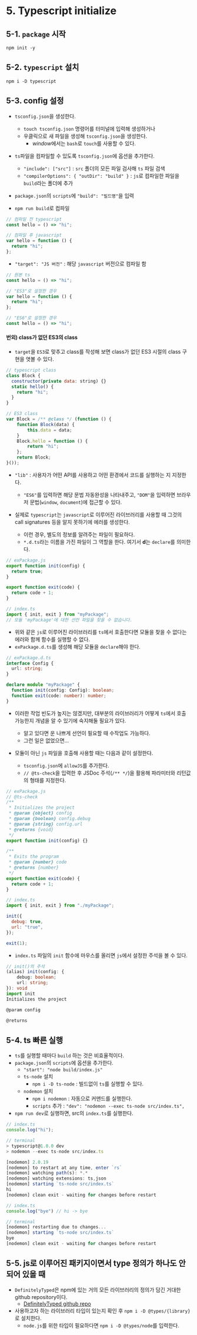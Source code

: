# 5. Typescript initialize

## 5-1. `package` 시작

```shell
npm init -y
```

## 5-2. `typescript` 설치

```shell
npm i -D typescript
```

## 5-3. **config** 설정

- `tsconfig.json`을 생성한다.

  - `touch tsconfig.json` 명령어를 터미널에 입력해 생성하거나
  - 우클릭으로 새 파일을 생성해 `tsconfig.json`을 생성한다.
    - *window*에서는 `bash`로 `touch`를 사용할 수 있다.

- `ts`파일을 컴파일할 수 있도록 `tsconfig.json`에 옵션을 추가한다.
  - `"include": ["src"]` : `src` 폴더의 모든 파일 검사해 `ts` 파일 검색
  - `"compilerOptions": { "outDir": "build" }` : `js`로 컴파일한 파일을 `build`라는 폴더에 추가
- `package.json`의 `scripts`에 `"build": "빌드명"`을 입력
- `npm run build`로 컴파일

```typescript
// 컴파일 전 typescript
const hello = () => "hi";

// 컴파일 후 javascript
var hello = function () {
  return "hi";
};
```

- `"target": "JS 버전"` : 해당 `javascript` 버전으로 컴파일 함

```javascript
// 원본 ts
const hello = () => "hi";

// "ES3"로 설정한 경우
var hello = function () {
  return "hi";
};

// "ES6"로 설정한 경우
const hello = () => "hi";
```

#### 번외) class가 없던 ES3의 class

- `target`을 `ES3`로 맞추고 class를 작성해 보면 class가 없던 ES3 시절의 class 구현을 엿볼 수 있다.

```javascript
// typescript class
class Block {
  constructor(private data: string) {}
  static hello() {
    return "hi";
  }
}

// ES3 class
var Block = /** @class */ (function () {
    function Block(data) {
        this.data = data;
    }
    Block.hello = function () {
        return "hi";
    };
    return Block;
}());
```

- `"lib"` : 사용자가 어떤 API를 사용하고 어떤 환경에서 코드를 실행하는 지 지정한다.

  - `"ES6"`를 입력하면 해당 문법 자동완성을 나타내주고, `"DOM"`을 입력하면 브라우저 문법(`window`, `document`)에 접근할 수 있다.

- 실제로 `typescript`는 `javascript`로 이루어진 라이브러리를 사용할 때 그것의 call signatures 등을 알지 못하기에 에러를 생성한다.
  - 이런 경우, 별도의 정보를 알려주는 파일이 필요하다.
  - `*.d.ts`라는 이름을 가진 파일이 그 역할을 한다. 여기서 **d**는 `declare`를 의미한다.

```javascript
// exPackage.js
export function init(config) {
  return true;
}

export function exit(code) {
  return code + 1;
}

// index.ts
import { init, exit } from "myPackage";
// 모듈 'myPackage'에 대한 선언 파일을 찾을 수 없습니다.
```

- 위와 같은 `js`로 이루어진 라이브러리를 `ts`에서 호출한다면 모듈을 찾을 수 없다는 에러와 함께 함수를 실행할 수 없다.
- `exPackage.d.ts`를 생성해 해당 모듈을 `declare`해야 한다.

```typescript
// exPackage.d.ts
interface Config {
  url: string;
}

declare module "myPackage" {
  function init(config: Config): boolean;
  function exit(code: number): number;
}
```

- 이러한 작업 빈도가 높지는 않겠지만, 대부분의 라이브러리가 어떻게 `ts`에서 호출 가능한지 개념을 알 수 있기에 숙지해둘 필요가 있다.

  - 알고 있다면 운 나쁘게 선언이 필요할 때 수작업도 가능하다.
  - 그런 일은 없었으면...

- 모듈이 아닌 `js` 파일을 호출해 사용할 때는 다음과 같이 설정한다.
  - `tsconfig.json`에 `allowJS`를 추가한다.
  - `// @ts-check`을 입력한 후 JSDoc 주석(`/** */`)을 활용해 파라미터와 리턴값의 형태를 지정한다.

```javascript
// exPackage.js
// @ts-check
/**
 * Initializes the project
 * @param {object} config
 * @param {boolean} config.debug
 * @param {string} config.url
 * @returns {void}
 */
export function init(config) {}

/**
 * Exits the program
 * @param {number} code
 * @returns {number}
 */
export function exit(code) {
  return code + 1;
}

// index.ts
import { init, exit } from "./myPackage";

init({
  debug: true,
  url: "true",
});

exit(1);
```

- `index.ts` 파일의 `init` 함수에 마우스를 올리면 `js`에서 설정한 주석을 볼 수 있다.

```typescript
// init()의 주석
(alias) init(config: {
    debug: boolean;
    url: string;
}): void
import init
Initializes the project

@param config

@returns
```

## 5-4. ts 빠른 실행

- `ts`를 실행할 때마다 `build` 하는 것은 비효율적이다.
- `package.json`의 `scripts`에 옵션을 추가한다.
  - `"start": "node build/index.js"`
  - `ts-node` 설치
    - `npm i -D ts-node` : 빌드없이 `ts`를 실행할 수 있다.
  - `nodemon` 설치
    - `npm i nodemon` : 자동으로 커맨드를 실행한다.
    - `scripts` 추가 : `"dev": "nodemon --exec ts-node src/index.ts",`
- `npm run dev`로 실행하면, src의 `index.ts`를 실행한다.

```typescript
// index.ts
console.log("hi");

// terminal
> typescript@1.0.0 dev
> nodemon --exec ts-node src/index.ts

[nodemon] 2.0.19
[nodemon] to restart at any time, enter `rs`
[nodemon] watching path(s): *.*
[nodemon] watching extensions: ts,json
[nodemon] starting `ts-node src/index.ts`
hi
[nodemon] clean exit - waiting for changes before restart

// index.ts
console.log("bye") // hi -> bye

// terminal
[nodemon] restarting due to changes...
[nodemon] starting `ts-node src/index.ts`
bye
[nodemon] clean exit - waiting for changes before restart
```

## 5-5. js로 이루어진 패키지이면서 type 정의가 하나도 안 되어 있을 때

- `DefinitelyTyped`은 npm에 있는 거의 모든 라이브러리의 정의가 담긴 거대한 github repository이다.
  - [DefinitelyTyped github repo](https://github.com/DefinitelyTyped/DefinitelyTyped)
- 사용하고자 하는 라이브러리 타입이 있는지 확인 후 `npm i -D @types/{library}`로 설치한다.
  - `node.js`를 위한 타입이 필요하다면 `npm i -D @types/node`를 입력한다.
